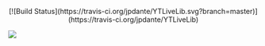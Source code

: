<p align="center">
[![Build Status](https://travis-ci.org/jpdante/YTLiveLib.svg?branch=master)](https://travis-ci.org/jpdante/YTLiveLib)

<a href="https://www.microsoft.com/net/download"><img src="https://img.shields.io/badge/.Net%20Core-2.0-brightgreen.svg" style="max-height: 300px;"></a>
</p>